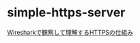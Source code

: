 # simple-https-server

[Wiresharkで観察して理解するHTTPSの仕組み](https://tech-blog.rakus.co.jp/entry/20240701/wireshark)
